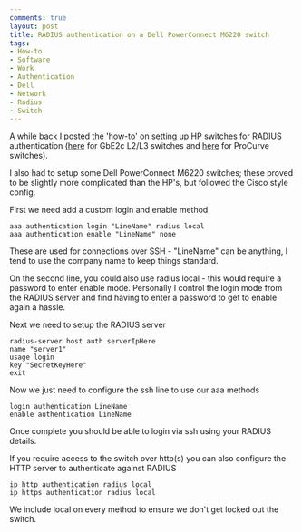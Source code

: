 ```yaml
---
comments: true
layout: post
title: RADIUS authentication on a Dell PowerConnect M6220 switch
tags:
- How-to
- Software
- Work
- Authentication
- Dell
- Network
- Radius
- Switch
---
```


A while back I posted the 'how-to' on setting up HP switches for RADIUS authentication
([here](/2012/04/radius-authentication-on-a-hp-gbe2c-l2-l3-blade-switch/) for GbE2c L2/L3 switches and
[here](/2012/04/radius-authentication-on-a-hp-procurve-switch/) for ProCurve switches).

I also had to setup some Dell PowerConnect M6220 switches; these proved to be
slightly more complicated than the HP's, but followed the Cisco style config.

First we need add a custom login and enable method

```text
aaa authentication login "LineName" radius local
aaa authentication enable "LineName" none
```

These are used for connections over SSH - "LineName" can be anything, I tend to
use the company name to keep things standard.

On the second line, you could also use radius local - this would require a
password to enter enable mode. Personally I control the login mode from the
RADIUS server and find having to enter a password to get to enable again a hassle.

Next we need to setup the RADIUS server

```text
radius-server host auth serverIpHere
name "server1"
usage login
key "SecretKeyHere"
exit
```

Now we just need to configure the ssh line to use our aaa methods

```text
login authentication LineName
enable authentication LineName
```

Once complete you should be able to login via ssh using your RADIUS details.

If you require access to the switch over http(s) you can also configure the HTTP
server to authenticate against RADIUS

```text
ip http authentication radius local
ip https authentication radius local
```

We include local on every method to ensure we don't get locked out the switch.
